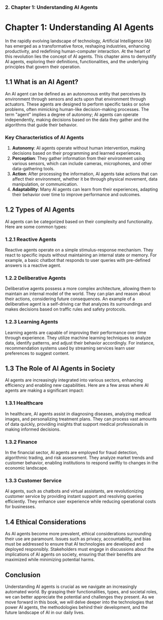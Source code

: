 ### 2. **Chapter 1: Understanding AI Agents**

# Chapter 1: Understanding AI Agents

In the rapidly evolving landscape of technology, Artificial Intelligence (AI) has emerged as a transformative force, reshaping industries, enhancing productivity, and redefining human-computer interaction. At the heart of this revolution lies the concept of AI agents. This chapter aims to demystify AI agents, exploring their definitions, functionalities, and the underlying principles that govern their operation.

## 1.1 What is an AI Agent?

An AI agent can be defined as an autonomous entity that perceives its environment through sensors and acts upon that environment through actuators. These agents are designed to perform specific tasks or solve problems, often mimicking human-like decision-making processes. The term "agent" implies a degree of autonomy; AI agents can operate independently, making decisions based on the data they gather and the algorithms that guide their behavior.

### Key Characteristics of AI Agents

1. **Autonomy**: AI agents operate without human intervention, making decisions based on their programming and learned experiences.
2. **Perception**: They gather information from their environment using various sensors, which can include cameras, microphones, and other data-gathering tools.
3. **Action**: After processing the information, AI agents take actions that can affect their environment, whether it be through physical movement, data manipulation, or communication.
4. **Adaptability**: Many AI agents can learn from their experiences, adapting their behavior over time to improve performance and outcomes.

## 1.2 Types of AI Agents

AI agents can be categorized based on their complexity and functionality. Here are some common types:

### 1.2.1 Reactive Agents

Reactive agents operate on a simple stimulus-response mechanism. They react to specific inputs without maintaining an internal state or memory. For example, a basic chatbot that responds to user queries with pre-defined answers is a reactive agent.

### 1.2.2 Deliberative Agents

Deliberative agents possess a more complex architecture, allowing them to maintain an internal model of the world. They can plan and reason about their actions, considering future consequences. An example of a deliberative agent is a self-driving car that analyzes its surroundings and makes decisions based on traffic rules and safety protocols.

### 1.2.3 Learning Agents

Learning agents are capable of improving their performance over time through experience. They utilize machine learning techniques to analyze data, identify patterns, and adjust their behavior accordingly. For instance, recommendation systems used by streaming services learn user preferences to suggest content.

## 1.3 The Role of AI Agents in Society

AI agents are increasingly integrated into various sectors, enhancing efficiency and enabling new capabilities. Here are a few areas where AI agents are making a significant impact:

### 1.3.1 Healthcare

In healthcare, AI agents assist in diagnosing diseases, analyzing medical images, and personalizing treatment plans. They can process vast amounts of data quickly, providing insights that support medical professionals in making informed decisions.

### 1.3.2 Finance

In the financial sector, AI agents are employed for fraud detection, algorithmic trading, and risk assessment. They analyze market trends and customer behavior, enabling institutions to respond swiftly to changes in the economic landscape.

### 1.3.3 Customer Service

AI agents, such as chatbots and virtual assistants, are revolutionizing customer service by providing instant support and resolving queries efficiently. They enhance user experience while reducing operational costs for businesses.

## 1.4 Ethical Considerations

As AI agents become more prevalent, ethical considerations surrounding their use are paramount. Issues such as privacy, accountability, and bias must be addressed to ensure that AI technologies are developed and deployed responsibly. Stakeholders must engage in discussions about the implications of AI agents on society, ensuring that their benefits are maximized while minimizing potential harms.

## Conclusion

Understanding AI agents is crucial as we navigate an increasingly automated world. By grasping their functionalities, types, and societal roles, we can better appreciate the potential and challenges they present. As we move forward in this book, we will delve deeper into the technologies that power AI agents, the methodologies behind their development, and the future landscape of AI in our daily lives.